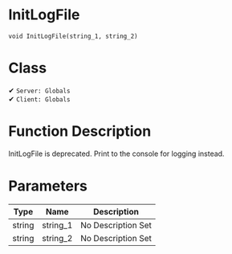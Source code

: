 # InitLogFile
```
void InitLogFile(string_1, string_2)
```
# Class
✔ `Server: Globals`  
✔ `Client: Globals`  

# Function Description
InitLogFile is deprecated. Print to the console for logging instead.
# Parameters
Type|Name|Description
--|--|--
string|string_1|No Description Set
string|string_2|No Description Set
